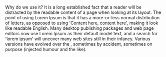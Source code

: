 Why do we use it?
It is a long established fact that a reader will be distracted by the readable content of a page when looking at its 
layout. The point of using Lorem Ipsum is that it has a more-or-less normal distribution of letters, as opposed to 
using 'Content here, content here', making it look like readable English. Many desktop publishing packages and web 
page editors now use Lorem Ipsum as their default model text, and a search for 'lorem ipsum' will uncover many web 
sites still in their infancy. Various versions have evolved over the , sometimes by accident, sometimes on 
purpose (injected humour and the like).
